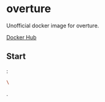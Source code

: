 # overture

Unofficial docker image for overture.

[Docker Hub](https://hub.docker.com/r/zimong/overture)

## Start

:

```sh
\
```

.
